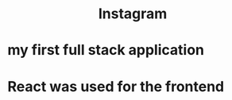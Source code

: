 <div align="center">
    <h1>Instagram</h1>
</div>
<h1>my first full stack application</h1>
  

<h1> React was used for the frontend </h1>
